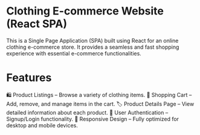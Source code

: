 # Clothing E-commerce Website (React SPA)
This is a Single Page Application (SPA) built using React for an online clothing e-commerce store. It provides a seamless and fast shopping experience with essential e-commerce functionalities.

# Features

🛍️ Product Listings – Browse a variety of clothing items.
🛒 Shopping Cart – Add, remove, and manage items in the cart.
🏷️ Product Details Page – View detailed information about each product.
🔐 User Authentication – Signup/Login functionality.
🎨 Responsive Design – Fully optimized for desktop and mobile devices.
